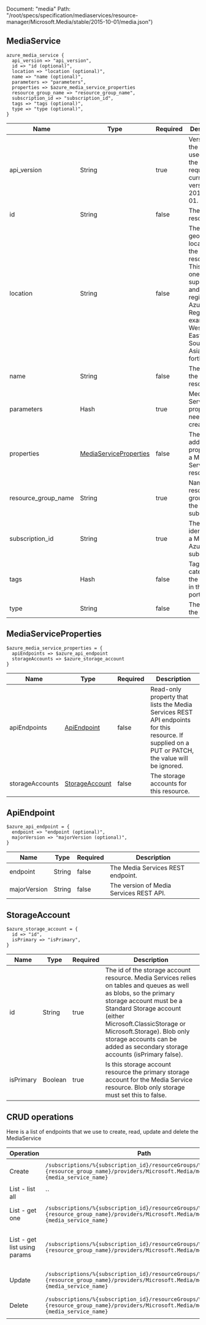 Document: "media"
Path: "/root/specs/specification/mediaservices/resource-manager/Microsoft.Media/stable/2015-10-01/media.json")

## MediaService

```puppet
azure_media_service {
  api_version => "api_version",
  id => "id (optional)",
  location => "location (optional)",
  name => "name (optional)",
  parameters => "parameters",
  properties => $azure_media_service_properties
  resource_group_name => "resource_group_name",
  subscription_id => "subscription_id",
  tags => "tags (optional)",
  type => "type (optional)",
}
```

| Name        | Type           | Required       | Description       |
| ------------- | ------------- | ------------- | ------------- |
|api_version | String | true | Version of the API to be used with the client request. The current version is 2015-10-01. |
|id | String | false | The id of the resource. |
|location | String | false | The geographic location of the resource. This must be one of the supported and registered Azure Geo Regions (for example, West US, East US, Southeast Asia, and so forth). |
|name | String | false | The name of the resource. |
|parameters | Hash | true | Media Service properties needed for creation. |
|properties | [MediaServiceProperties](#mediaserviceproperties) | false | The additional properties of a Media Service resource. |
|resource_group_name | String | true | Name of the resource group within the Azure subscription. |
|subscription_id | String | true | The unique identifier for a Microsoft Azure subscription. |
|tags | Hash | false | Tags to help categorize the resource in the Azure portal. |
|type | String | false | The type of the resource |
        
## MediaServiceProperties

```puppet
$azure_media_service_properties = {
  apiEndpoints => $azure_api_endpoint
  storageAccounts => $azure_storage_account
}
```

| Name        | Type           | Required       | Description       |
| ------------- | ------------- | ------------- | ------------- |
|apiEndpoints | [ApiEndpoint](#apiendpoint) | false | Read-only property that lists the Media Services REST API endpoints for this resource. If supplied on a PUT or PATCH, the value will be ignored. |
|storageAccounts | [StorageAccount](#storageaccount) | false | The storage accounts for this resource. |
        
## ApiEndpoint

```puppet
$azure_api_endpoint = {
  endpoint => "endpoint (optional)",
  majorVersion => "majorVersion (optional)",
}
```

| Name        | Type           | Required       | Description       |
| ------------- | ------------- | ------------- | ------------- |
|endpoint | String | false | The Media Services REST endpoint. |
|majorVersion | String | false | The version of Media Services REST API. |
        
## StorageAccount

```puppet
$azure_storage_account = {
  id => "id",
  isPrimary => "isPrimary",
}
```

| Name        | Type           | Required       | Description       |
| ------------- | ------------- | ------------- | ------------- |
|id | String | true | The id of the storage account resource. Media Services relies on tables and queues as well as blobs, so the primary storage account must be a Standard Storage account (either Microsoft.ClassicStorage or Microsoft.Storage). Blob only storage accounts can be added as secondary storage accounts (isPrimary false). |
|isPrimary | Boolean | true | Is this storage account resource the primary storage account for the Media Service resource. Blob only storage must set this to false. |



## CRUD operations

Here is a list of endpoints that we use to create, read, update and delete the MediaService

| Operation | Path | Verb | Description | OperationID |
| ------------- | ------------- | ------------- | ------------- | ------------- |
|Create|`/subscriptions/%{subscription_id}/resourceGroups/%{resource_group_name}/providers/Microsoft.Media/mediaservices/%{media_service_name}`|Put|Creates a Media Service.|MediaService_Create|
|List - list all|``||||
|List - get one|`/subscriptions/%{subscription_id}/resourceGroups/%{resource_group_name}/providers/Microsoft.Media/mediaservices/%{media_service_name}`|Get|Gets a Media Service.|MediaService_Get|
|List - get list using params|`/subscriptions/%{subscription_id}/resourceGroups/%{resource_group_name}/providers/Microsoft.Media/mediaservices`|Get|Lists all of the Media Services in a resource group.|MediaService_ListByResourceGroup|
|Update|`/subscriptions/%{subscription_id}/resourceGroups/%{resource_group_name}/providers/Microsoft.Media/mediaservices/%{media_service_name}`|Put|Creates a Media Service.|MediaService_Create|
|Delete|`/subscriptions/%{subscription_id}/resourceGroups/%{resource_group_name}/providers/Microsoft.Media/mediaservices/%{media_service_name}`|Delete|Deletes a Media Service.|MediaService_Delete|